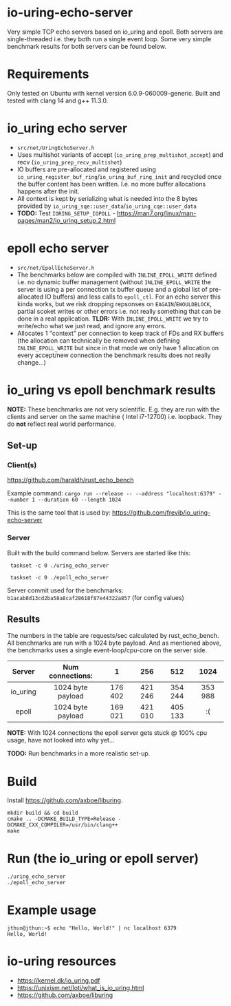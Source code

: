 # io-uring-echo-server

Very simple TCP echo servers based on io_uring and epoll. Both servers are single-threaded i.e. they both run a single
event loop. Some very simple benchmark results for both servers can be found below.

# Requirements

Only tested on Ubuntu with kernel version 6.0.9-060009-generic.
Built and tested with clang 14 and g++ 11.3.0.

# io_uring echo server

* ```src/net/UringEchoServer.h```
* Uses multishot variants of accept (```io_uring_prep_multishot_accept```) and recv (```io_uring_prep_recv_multishot```)
* IO buffers are pre-allocated and registered using ```io_uring_register_buf_ring```/```io_uring_buf_ring_init``` and
  recycled once the buffer content has been written. I.e. no more buffer allocations happens after the init.
* All context is kept by serializing what is needed into the 8 bytes provided
  by ```io_uring_sqe::user_data```/```io_uring_cqe::user_data```
* **TODO:** Test ```IORING_SETUP_IOPOLL``` - https://man7.org/linux/man-pages/man2/io_uring_setup.2.html

# epoll echo server

* ```src/net/EpollEchoServer.h```
* The benchmarks below are compiled with ```INLINE_EPOLL_WRITE``` defined i.e. no dynamic buffer management (without ```INLINE_EPOLL_WRITE``` the server is using a per connection tx buffer queue and a global list of pre-allocated IO buffers) and less calls to ```epoll_ctl```.
  For an echo server this kinda works, but we risk dropping repsonses on ```EAGAIN```/```EWOULDBLOCK```, partial scoket writes or other errors
  i.e. not really something that can be done in a real application. **TLDR:** With ```INLINE_EPOLL_WRITE``` we try to
  write/echo what we just read, and ignore any errors.
* Allocates 1 "context" per connection to keep track of FDs and RX buffers (the allocation can technically be removed when
  defining ```INLINE_EPOLL_WRITE``` but since in that mode we only have 1 allocation on every accept/new connection the
  benchmark results does not really change...)

# io_uring vs epoll benchmark results

**NOTE:** These benchmarks are not very scientific. E.g. they are run with the clients and server on the same machine (
Intel i7-12700) i.e. loopback. They do **not** reflect real world performance.

## Set-up

### Client(s)

https://github.com/haraldh/rust_echo_bench

Example command: ```cargo run --release -- --address "localhost:6379" --number 1 --duration 60 --length 1024```

This is the same tool that is used by: https://github.com/frevib/io_uring-echo-server

### Server

Built with the build command below. Servers are started like this:

``` taskset -c 0 ./uring_echo_server```

``` taskset -c 0 ./epoll_echo_server```

Server commit used for the benchmarks: ```b1acab8d13cd2ba58a8caf28618f87e44322a857``` (for config values)

## Results

The numbers in the table are requests/sec calculated by rust_echo_bench. All benchmarks are run with a 1024 byte
payload. And as mentioned above, the benchmarks uses a single event-loop/cpu-core on the server side.

|  Server  | Num connections:  |    1    |   256   |   512   |  1024   |
|:--------:|:-----------------:|:-------:|:-------:|:-------:|:-------:|
| io_uring | 1024 byte payload | 176 402 | 421 246 | 354 244 | 353 988 |
|  epoll   | 1024 byte payload | 169 021 | 421 010 | 405 133 |   :(    |

**NOTE:** With 1024 connections the epoll server gets stuck @ 100% cpu usage, have not looked into why yet...

**TODO:** Run benchmarks in a more realistic set-up.

# Build

Install https://github.com/axboe/liburing.

```
mkdir build && cd build
cmake .. -DCMAKE_BUILD_TYPE=Release -DCMAKE_CXX_COMPILER=/usr/bin/clang++
make
```

# Run (the io_uring or epoll server)

```
./uring_echo_server
./epoll_echo_server
```

# Example usage

```
jthun@jthun:~$ echo "Hello, World!" | nc localhost 6379
Hello, World!
```

# io-uring resources

* https://kernel.dk/io_uring.pdf
* https://unixism.net/loti/what_is_io_uring.html
* https://github.com/axboe/liburing
